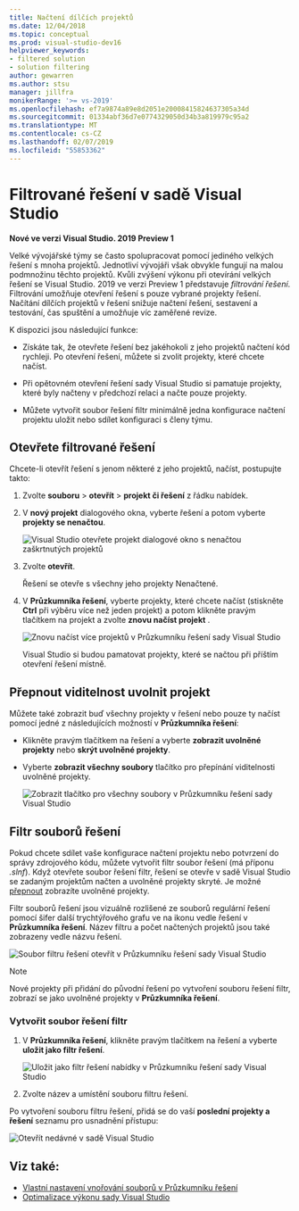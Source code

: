 ```yaml
---
title: Načtení dílčích projektů
ms.date: 12/04/2018
ms.topic: conceptual
ms.prod: visual-studio-dev16
helpviewer_keywords:
- filtered solution
- solution filtering
author: gewarren
ms.author: stsu
manager: jillfra
monikerRange: '>= vs-2019'
ms.openlocfilehash: ef7a9874a89e8d2051e20008415824637305a34d
ms.sourcegitcommit: 01334abf36d7e0774329050d34b3a819979c95a2
ms.translationtype: MT
ms.contentlocale: cs-CZ
ms.lasthandoff: 02/07/2019
ms.locfileid: "55853362"
---
```

# <a name="filtered-solutions-in-visual-studio"></a>Filtrované řešení v sadě Visual Studio

**Nové ve verzi Visual Studio. 2019 Preview 1**

Velké vývojářské týmy se často spolupracovat pomocí jediného velkých řešení s mnoha projektů. Jednotliví vývojáři však obvykle fungují na malou podmnožinu těchto projektů. Kvůli zvýšení výkonu při otevírání velkých řešení se Visual Studio. 2019 ve verzi Preview 1 představuje *filtrování řešení*. Filtrování umožňuje otevření řešení s pouze vybrané projekty řešení. Načítání dílčích projektů v řešení snižuje načtení řešení, sestavení a testování, čas spuštění a umožňuje víc zaměřené revize.

K dispozici jsou následující funkce:

- Získáte tak, že otevřete řešení bez jakéhokoli z jeho projektů načtení kód rychleji. Po otevření řešení, můžete si zvolit projekty, které chcete načíst.

- Při opětovném otevření řešení sady Visual Studio si pamatuje projekty, které byly načteny v předchozí relaci a načte pouze projekty.

- Můžete vytvořit soubor řešení filtr minimálně jedna konfigurace načtení projektu uložit nebo sdílet konfiguraci s členy týmu.

## <a name="open-a-filtered-solution"></a>Otevřete filtrované řešení

Chcete-li otevřít řešení s jenom některé z jeho projektů, načíst, postupujte takto:

1. Zvolte **souboru** > **otevřít** > **projekt či řešení** z řádku nabídek.

2. V **nový projekt** dialogového okna, vyberte řešení a potom vyberte **projekty se nenačtou**.

   ![Visual Studio otevřete projekt dialogové okno s nenačtou zaškrtnutých projektů](media/filtered-solutions/do-not-load-projects.png)

3. Zvolte **otevřít**.

   Řešení se otevře s všechny jeho projekty Nenačtené.

4. V **Průzkumníka řešení**, vyberte projekty, které chcete načíst (stiskněte **Ctrl** při výběru více než jeden projekt) a potom klikněte pravým tlačítkem na projekt a zvolte **znovu načíst projekt** .

   ![Znovu načíst více projektů v Průzkumníku řešení sady Visual Studio](media/filtered-solutions/reload-project.png)

   Visual Studio si budou pamatovat projekty, které se načtou při příštím otevření řešení místně.

## <a name="toggle-unloaded-project-visibility"></a>Přepnout viditelnost uvolnit projekt

Můžete také zobrazit buď všechny projekty v řešení nebo pouze ty načíst pomocí jedné z následujících možností v **Průzkumníka řešení**:

- Klikněte pravým tlačítkem na řešení a vyberte **zobrazit uvolněné projekty** nebo **skrýt uvolněné projekty**.

- Vyberte **zobrazit všechny soubory** tlačítko pro přepínání viditelnosti uvolněné projekty.

   ![Zobrazit tlačítko pro všechny soubory v Průzkumníku řešení sady Visual Studio](media/filtered-solutions/show-all-files.PNG)

## <a name="solution-filter-files"></a>Filtr souborů řešení

Pokud chcete sdílet vaše konfigurace načtení projektu nebo potvrzení do správy zdrojového kódu, můžete vytvořit filtr soubor řešení (má příponu *.slnf*). Když otevřete soubor řešení filtr, řešení se otevře v sadě Visual Studio se zadaným projektům načten a uvolněné projekty skryté. Je možné [přepnout](#toggle-unloaded-project-visibility) zobrazíte uvolněné projekty.

Filtr souborů řešení jsou vizuálně rozlišené ze souborů regulární řešení pomocí šifer další trychtýřového grafu ve na ikonu vedle řešení v **Průzkumníka řešení**. Název filtru a počet načtených projektů jsou také zobrazeny vedle názvu řešení.

![Soubor filtru řešení otevřít v Průzkumníku řešení sady Visual Studio](media/filtered-solutions/solution-filter.PNG)

> [!NOTE]
> Nové projekty při přidání do původní řešení po vytvoření souboru řešení filtr, zobrazí se jako uvolněné projekty v **Průzkumníka řešení**.

### <a name="create-a-solution-filter-file"></a>Vytvořit soubor řešení filtr

1. V **Průzkumníka řešení**, klikněte pravým tlačítkem na řešení a vyberte **uložit jako filtr řešení**.

   ![Uložit jako filtr řešení nabídky v Průzkumníku řešení sady Visual Studio](media/filtered-solutions/save-as-solution-filter.png)

2. Zvolte název a umístění souboru filtru řešení.

Po vytvoření souboru filtru řešení, přidá se do vaší **poslední projekty a řešení** seznamu pro usnadnění přístupu:

![Otevřít nedávné v sadě Visual Studio](media/filtered-solutions/open-recent.png)

## <a name="see-also"></a>Viz také:

- [Vlastní nastavení vnořování souborů v Průzkumníku řešení](file-nesting-solution-explorer.md)
- [Optimalizace výkonu sady Visual Studio](optimize-visual-studio-performance.md)